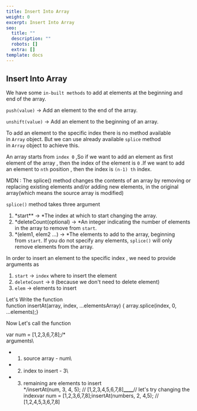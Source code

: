 ```yaml
---
title: Insert Into Array
weight: 0
excerpt: Insert Into Array
seo:
  title: ""
  description: ""
  robots: []
  extra: []
template: docs
---
```


## Insert Into Array

We have some `in-built methods` to add at elements at the beginning and end of the array.

`push(value)` → Add an element to the end of the array.

`unshift(value)` → Add an element to the beginning of an array.

To add an element to the specific index there is no method available in `Array` object. But we can use already available `splice` method in `Array` object to achieve this.

An array starts from `index 0` ,So if we want to add an element as first element of the array , then the index of the element is `0` .If we want to add an element to `nth` position , then the index is `(n-1) th` index.

MDN : The splice() method changes the contents of an array by removing or replacing existing elements and/or adding new elements, in the original array(which means the source array is modified)

`splice()` method takes three argument

1.  *start\*\* → *The index at which to start changing the array.
2.  *deleteCount(optional) → *An integer indicating the number of elements in the array to remove from `start`.
3.  *(elem1, elem2 ...) → *The elements to add to the array, beginning from `start`. If you do not specify any elements, `splice()` will only remove elements from the array.

In order to insert an element to the specific index , we need to provide arguments as

1.  `start` → `index` where to insert the element
2.  `deleteCount` → `0` (because we don't need to delete element)
3.  `elem` → elements to insert

Let's Write the function\
function insertAt(array, index, ...elementsArray) { array.splice(index, 0, ...elements);}

Now Let's call the function

var num = [1,2,3,6,7,8];/\*\
 arguments\

- 1.  source array - num\
- 2.  index to insert - 3\
- 3.  remaining are elements to insert\
      \*/insertAt(num, 3, 4, 5); // [1,2,3,4,5,6,7,8]******************************\_\_\_\_******************************// let's try changing the indexvar num = [1,2,3,6,7,8];insertAt(numbers, 2, 4,5); // [1,2,4,5,3,6,7,8]
